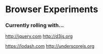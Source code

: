 # Browser Experiments

### Currently rolling with...
<http://jquery.com>
<http://d3js.org>

<https://lodash.com>
<http://underscorejs.org>

